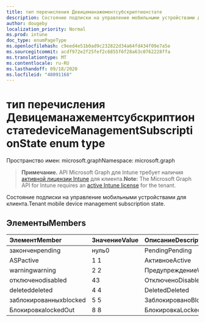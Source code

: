 ```yaml
---
title: тип перечисления Девицеманажементсубскриптионстате
description: Состояние подписки на управление мобильными устройствами для клиента.
author: dougeby
localization_priority: Normal
ms.prod: intune
doc_type: enumPageType
ms.openlocfilehash: c9eed4e51b0ad9c232822d34a64fd434f09e7a5e
ms.sourcegitcommit: acdf972e2f25fef2c6855f6f28a63c0762228ffa
ms.translationtype: MT
ms.contentlocale: ru-RU
ms.lasthandoff: 09/18/2020
ms.locfileid: "48091168"
---
```

# <a name="devicemanagementsubscriptionstate-enum-type"></a><span data-ttu-id="fe988-103">тип перечисления Девицеманажементсубскриптионстате</span><span class="sxs-lookup"><span data-stu-id="fe988-103">deviceManagementSubscriptionState enum type</span></span>

<span data-ttu-id="fe988-104">Пространство имен: microsoft.graph</span><span class="sxs-lookup"><span data-stu-id="fe988-104">Namespace: microsoft.graph</span></span>

> <span data-ttu-id="fe988-105">**Примечание.** API Microsoft Graph для Intune требует наличия [активной лицензии Intune](https://go.microsoft.com/fwlink/?linkid=839381) для клиента.</span><span class="sxs-lookup"><span data-stu-id="fe988-105">**Note:** The Microsoft Graph API for Intune requires an [active Intune license](https://go.microsoft.com/fwlink/?linkid=839381) for the tenant.</span></span>

<span data-ttu-id="fe988-106">Состояние подписки на управление мобильными устройствами для клиента.</span><span class="sxs-lookup"><span data-stu-id="fe988-106">Tenant mobile device management subscription state.</span></span>

## <a name="members"></a><span data-ttu-id="fe988-107">Элементы</span><span class="sxs-lookup"><span data-stu-id="fe988-107">Members</span></span>
|<span data-ttu-id="fe988-108">Элемент</span><span class="sxs-lookup"><span data-stu-id="fe988-108">Member</span></span>|<span data-ttu-id="fe988-109">Значение</span><span class="sxs-lookup"><span data-stu-id="fe988-109">Value</span></span>|<span data-ttu-id="fe988-110">Описание</span><span class="sxs-lookup"><span data-stu-id="fe988-110">Description</span></span>|
|:---|:---|:---|
|<span data-ttu-id="fe988-111">закончен</span><span class="sxs-lookup"><span data-stu-id="fe988-111">pending</span></span>|<span data-ttu-id="fe988-112">нуль</span><span class="sxs-lookup"><span data-stu-id="fe988-112">0</span></span>|<span data-ttu-id="fe988-113">Pending</span><span class="sxs-lookup"><span data-stu-id="fe988-113">Pending</span></span>|
|<span data-ttu-id="fe988-114">ASP</span><span class="sxs-lookup"><span data-stu-id="fe988-114">active</span></span>|<span data-ttu-id="fe988-115">1 </span><span class="sxs-lookup"><span data-stu-id="fe988-115">1</span></span>|<span data-ttu-id="fe988-116">Активное</span><span class="sxs-lookup"><span data-stu-id="fe988-116">Active</span></span>|
|<span data-ttu-id="fe988-117">warning</span><span class="sxs-lookup"><span data-stu-id="fe988-117">warning</span></span>|<span data-ttu-id="fe988-118">2 </span><span class="sxs-lookup"><span data-stu-id="fe988-118">2</span></span>|<span data-ttu-id="fe988-119">Предупреждение</span><span class="sxs-lookup"><span data-stu-id="fe988-119">Warning</span></span>|
|<span data-ttu-id="fe988-120">отключено</span><span class="sxs-lookup"><span data-stu-id="fe988-120">disabled</span></span>|<span data-ttu-id="fe988-121">4</span><span class="sxs-lookup"><span data-stu-id="fe988-121">3</span></span>|<span data-ttu-id="fe988-122">Отключено</span><span class="sxs-lookup"><span data-stu-id="fe988-122">Disabled</span></span>|
|<span data-ttu-id="fe988-123">deleted</span><span class="sxs-lookup"><span data-stu-id="fe988-123">deleted</span></span>|<span data-ttu-id="fe988-124">4 </span><span class="sxs-lookup"><span data-stu-id="fe988-124">4</span></span>|<span data-ttu-id="fe988-125">Deleted</span><span class="sxs-lookup"><span data-stu-id="fe988-125">Deleted</span></span>|
|<span data-ttu-id="fe988-126">заблокированных</span><span class="sxs-lookup"><span data-stu-id="fe988-126">blocked</span></span>|<span data-ttu-id="fe988-127">5 </span><span class="sxs-lookup"><span data-stu-id="fe988-127">5</span></span>|<span data-ttu-id="fe988-128">Заблокировано</span><span class="sxs-lookup"><span data-stu-id="fe988-128">Blocked</span></span>|
|<span data-ttu-id="fe988-129">Блокировка</span><span class="sxs-lookup"><span data-stu-id="fe988-129">lockedOut</span></span>|<span data-ttu-id="fe988-130">8 </span><span class="sxs-lookup"><span data-stu-id="fe988-130">8</span></span>|<span data-ttu-id="fe988-131">Блокировка</span><span class="sxs-lookup"><span data-stu-id="fe988-131">LockedOut</span></span>|









